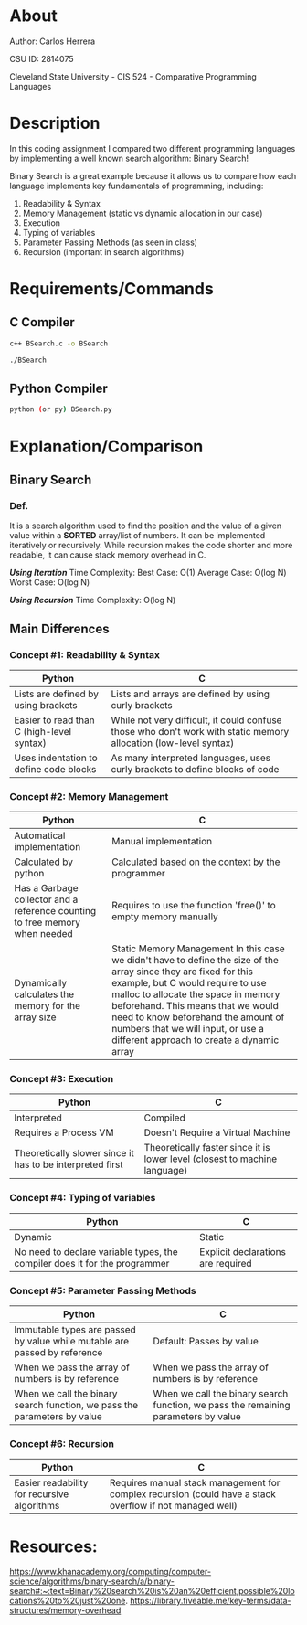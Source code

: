 # About

Author: Carlos Herrera

CSU ID: 2814075

Cleveland State University - CIS 524 - Comparative Programming Languages

# Description

In this coding assignment I compared two different programming languages by implementing a well known search algorithm: Binary Search!

Binary Search is a great example because it allows us to compare how each language implements key fundamentals of programming, including:
1. Readability & Syntax
2. Memory Management (static vs dynamic allocation in our case)
3. Execution
4. Typing of variables
5. Parameter Passing Methods (as seen in class)
6. Recursion (important in search algorithms)

# Requirements/Commands

## C Compiler
```bash
c++ BSearch.c -o BSearch
```
``` bash
./BSearch
```

## Python Compiler
```bash
python (or py) BSearch.py
```

# Explanation/Comparison
## Binary Search
### Def.
It is a search algorithm used to find the position and the value of a given value within a **SORTED** array/list of numbers. It can be implemented iteratively or recursively. While recursion makes the code shorter and more readable, it can cause stack memory overhead in C.

***Using Iteration***
Time Complexity: 
    Best Case: O(1)
    Average Case: O(log N)
    Worst Case: O(log N)

***Using Recursion***
Time Complexity: O(log N)


## Main Differences
### Concept #1: Readability & Syntax
| Python | C |
| --- | --- |
| Lists are defined by using brackets | Lists and arrays are defined by using curly brackets | 
| Easier to read than C (high-level syntax) | While not very difficult, it could confuse those who don't work with static memory allocation (low-level syntax) |
| Uses indentation to define code blocks | As many interpreted languages, uses curly brackets to define blocks of code |

### Concept #2: Memory Management

| Python | C |
| --- | --- |
| Automatical implementation | Manual implementation |
| Calculated by python | Calculated based on the context by the programmer |
| Has a Garbage collector and a reference counting to free memory when needed | Requires to use the function 'free()' to empty memory manually |
| Dynamically calculates the memory for the array size | Static Memory Management In this case we didn't have to define the size of the array since they are fixed for this example, but C would require to use malloc to allocate the space in memory beforehand. This means that we would need to know beforehand the amount of numbers that we will input, or use a different approach to create a dynamic array |


### Concept #3: Execution

| Python | C |
| --- | --- |
| Interpreted | Compiled |
| Requires a Process VM | Doesn't Require a Virtual Machine |
| Theoretically slower since it has to be interpreted first | Theoretically faster since it is lower level (closest to machine language) |

### Concept #4: Typing of variables

| Python | C |
| --- | --- |
| Dynamic | Static |
| No need to declare variable types, the compiler does it for the programmer | Explicit declarations are required |

### Concept #5: Parameter Passing Methods

| Python | C |
| --- | --- |
| Immutable types are passed by value while mutable are passed by reference | Default: Passes by value |
| When we pass the array of numbers is by reference | When we pass the array of numbers is by reference |
| When we call the binary search function, we pass the parameters by value | When we call the binary search function, we pass the remaining parameters by value|

### Concept #6: Recursion
| Python | C |
| --- | --- |
| Easier readability for recursive algorithms | Requires manual stack management for complex recursion (could have a stack overflow if not managed well)|

# Resources:
https://www.khanacademy.org/computing/computer-science/algorithms/binary-search/a/binary-search#:~:text=Binary%20search%20is%20an%20efficient,possible%20locations%20to%20just%20one.
https://library.fiveable.me/key-terms/data-structures/memory-overhead 